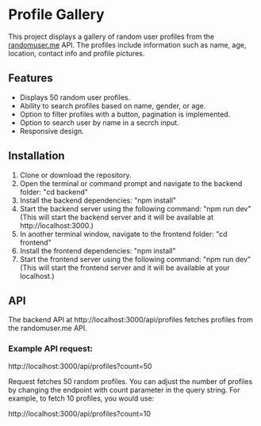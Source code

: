 # Profile Gallery

This project displays a gallery of random user profiles from the [randomuser.me](https://randomuser.me/) API. The profiles include information such as name, age, location, contact info and profile pictures.

## Features

- Displays 50 random user profiles.
- Ability to search profiles based on name, gender, or age.
- Option to filter profiles with a button, pagination is implemented.
- Option to search user by name in a secrch input.
- Responsive design.

## Installation

1. Clone or download the repository.
2. Open the terminal or command prompt and navigate to the backend folder:
   "cd backend"
3. Install the backend dependencies:
   "npm install"
4. Start the backend server using the following command:
   "npm run dev"
   (This will start the backend server and it will be available at http://localhost:3000.)
5. In another terminal window, navigate to the frontend folder:
   "cd frontend"
6. Install the frontend dependencies:
   "npm install"
7. Start the frontend server using the following command:
   "npm run dev"
   (This will start the frontend server and it will be available at your localhost.)

## API

The backend API at http://localhost:3000/api/profiles fetches profiles from the randomuser.me API.

### Example API request:

http://localhost:3000/api/profiles?count=50

Request fetches 50 random profiles. You can adjust the number of profiles by changing the endpoint with count parameter in the query string. For example, to fetch 10 profiles, you would use:

http://localhost:3000/api/profiles?count=10
